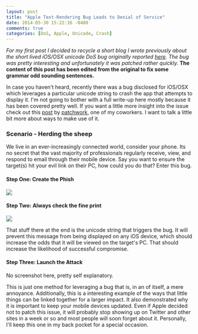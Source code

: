 ```yaml
---
layout: post
title: "Apple Text-Rendering Bug Leads to Denial of Service"
date: 2014-05-30 15:22:16 -0400
comments: true
categories: [DoS, Apple, Unicode, Crash]
---
```

*For my first post I decided to recycle a short blog I wrote previously about the short lived iOS/OSX unicode DoS bug originally reported [here](https://news.ycombinator.com/item?id=6293824).  The bug was pretty interesting and unfortunately it was patched rather quickly.*  **The content of this post has been edited from the original to fix some grammar odd sounding sentences.**



In case you haven't heard, recently there was a bug disclosed for iOS/OSX which leverages a particular unicode string to crash the app that attempts to display it.  I'm not going to bother with a full write-up here mostly because it has been covered pretty well.  <!-- more -->If you want a little more insight into the issue check out this [post](http://signalsec.blogspot.com/2013/08/interesting-bug-in-ios-and-osx.html) by [patchwork](http://signalsec.blogspot.com/), one of my coworkers.  I want to talk a little bit more about ways to make use of it.

### Scenario - Herding the sheep

We live in an ever-increasingly connected world, consider your phone.  Its no secret that the vast majority of professionals regularly receive, view, and respond to email through their mobile device.  Say you want to ensure the target(s) hit your evil link on their PC, how could you do that?  Enter this bug.  

#### Step One: Create the Phish
 
<img src="{{ root_url }}/images/2014-05-30-apple-text-rendering-bug-leads-to-denial-of-service/phish.jpg" />

#### Step Two: Always check the fine print

<img src="{{ root_url }}/images/2014-05-30-apple-text-rendering-bug-leads-to-denial-of-service/fineprint.jpg" />

That stuff there at the end is the unicode string that triggers the bug.  It will prevent this message from being displayed on any iOS device, which should increase the odds that it will be viewed on the target's PC.  That should increase the likelihood of successful compromise.

#### Step Three: Launch the Attack

No screenshot here, pretty self explanatory.

This is just one method for leveraging a bug that is, in an of itself, a mere annoyance.  Additionally, this is a interesting example of the ways that little things can be linked together for a larger impact.  It also demonstrated why it is important to keep your mobile devices updated.  Even if Apple decided not to patch this issue, it will probably stop showing up on Twitter and other sites in a week or so and most people will soon forget about it.  Personally, I'll keep this one in my back pocket for a special occasion.
